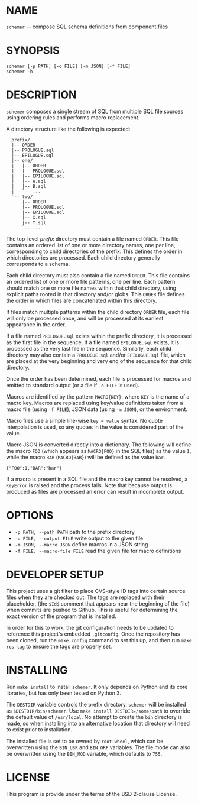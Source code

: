 # NAME

`schemer` -- compose SQL schema definitions from component files

# SYNOPSIS

```
schemer [-p PATH] [-o FILE] [-m JSON] [-f FILE]
schemer -h
```

# DESCRIPTION

`schemer` composes a single stream of SQL from multiple SQL file sources using
ordering rules and performs macro replacement.

A directory structure like the following is expected:

```
  prefix/
  |-- ORDER
  |-- PROLOGUE.sql
  |-- EPILOGUE.sql
  |-- one/
  |   |-- ORDER
  |   |-- PROLOGUE.sql
  |   |-- EPILOGUE.sql
  |   |-- A.sql
  |   |-- B.sql
  |   `-- ...
  `-- two/
      |-- ORDER
      |-- PROLOGUE.sql
      |-- EPILOGUE.sql
      |-- X.sql
      |-- Y.sql
      `-- ...
```

The top-level _prefix_ directory must contain a file named `ORDER`. This file
contains an ordered list of one or more directory names, one per line,
corresponding to child directories of the prefix. This defines the order in
which directories are processed. Each child directory generally corresponds to
a schema.

Each child directory must also contain a file named `ORDER`. This file contains
an ordered list of one or more file patterns, one per line. Each pattern should
match one or more file names within that child directory, using explicit paths
rooted in that directory and/or globs. This `ORDER` file defines the order in
which files are concatenated within this directory.

If files match multiple patterns within the child directory `ORDER` file, each
file will only be processed once, and will be processed at its earliest
appearance in the order.

If a file named `PROLOGUE.sql` exists within the prefix directory, it is
processed as the first file in the sequence. If a file named `EPILOGUE.sql`
exists, it is processed as the very last file in the sequence. Similarly, each
child directory may also contain a `PROLOGUE.sql` and/or `EPILOGUE.sql` file,
which are placed at the very beginning and very end of the sequence for that
child directory.

Once the order has been determined, each file is processed for macros and
emitted to standard output (or a file if `-o FILE` is used).

Macros are identified by the pattern `MACRO{KEY}`, where `KEY` is the name of a
macro key. Macros are replaced using key/value definitions taken from a macro
file (using `-f FILE`), JSON data (using `-m JSON`), or the environment.

Macro files use a simple line-wise `key = value` syntax. No quote interpolation
is used, so any quotes in the value is considered part of the value.

Macro JSON is converted directly into a dictionary. The following will define
the macro `FOO` (which appears as `MACRO{FOO}` in the SQL files) as the value
`1`, while the macro `BAR` (`MACRO{BAR}`) will be defined as the value `bar`.

```
{"FOO":1,"BAR":"bar"}
```

If a macro is present in a SQL file and the macro key cannot be resolved, a
`KeyError` is raised and the process fails. Note that because output is
produced as files are processed an error can result in incomplete output.

# OPTIONS

- `-p PATH, --path PATH` path to the prefix directory
- `-o FILE, --output FILE` write output to the given file
- `-m JSON, --macro JSON` define macros in a JSON string
- `-f FILE, --macro-file FILE` read the given file for macro definitions

# DEVELOPER SETUP

This project uses a git filter to place CVS-style ID tags into certain source
files when they are checked out. The tags are replaced with their placeholder,
(the `$Id$` comment that appears near the beginning of the file) when commits
are pushed to Github. This is useful for determining the exact version of the
program that is installed.

In order for this to work, the git configuration needs to be updated to
reference this project's embedded `.gitconfig`. Once the repository has been
cloned, run the `make config` command to set this up, and then run `make
rcs-tag` to ensure the tags are properly set.

# INSTALLING

Run `make install` to install `schemer`. It only depends on Python and its core
libraries, but has only been tested on Python 3.

The `DESTDIR` variable controls the prefix directory. `schemer` will be
installed as `$DESTDIR/bin/schemer`. Use `make install DESTDIR=/some/path` to
override the default value of `/usr/local`. No attempt to create the `bin`
directory is made, so when installing into an alternative location that
directory will need to exist prior to installation.

The installed file is set to be owned by `root:wheel`, which can be overwritten
using the `BIN_USR` and `BIN_GRP` variables. The file mode can also be
overwritten using the `BIN_MOD` variable, which defaults to `755`.

# LICENSE

This program is provide under the terms of the BSD 2-clause License.
